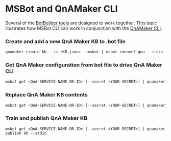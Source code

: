 # MSBot and QnAMaker CLI
Several of the [BotBuilder tools](../../../README.md) are designed to work together. This topic illustrates how MSBot CLI can work in conjunction with the [QnAMaker CLI](../../QnAMaker).

### Create and add a new QnA Maker KB to .bot file
```bash
qnamaker create kb --in <KB.json> --msbot | msbot connect qna --stdin [--secret <YOUR-SECRET>]
```

### Get QnA Maker configuration from bot file to drive QnA Maker CLI
```bash
msbot get <QnA-SERVICE-NAME-OR-ID> [--secret <YOUR-SECRET>] | qnamaker <COMMAND> --stdin
```

### Replace QnA Maker KB contents
```bash
msbot get <QnA-SERVICE-NAME-OR-ID> [--secret <YOUR-SECRET>] | qnamaker replace kb --in <new_KB.json> --stdin
```

### Train and publish QnA Maker KB
```
msbot get <QnA-SERVICE-NAME-OR-ID> [--secret <YOUR-SECRET>] | qnamaker publish kb --stdin
```

